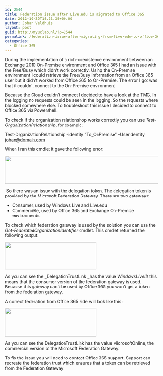 ```yaml
---
id: 2544
title: Federation issue after Live.edu is migrated to Office 365
date: 2012-10-25T18:52:39+00:00
author: Johan Veldhuis
layout: post
guid: http://myuclab.nl/?p=2544
permalink: /federation-issue-after-migrating-from-live-edu-to-office-365/
categories:
  - Office 365
---
```

During the implementation of a rich-coexistence environment between an Exchange 2010 On-Premise environment and Office 365 I had an issue with the Free/Busy which didn&#8217;t work correctly. Using the On-Premise environment I could retrieve the Free/Busy information from an Office 365 user but it didn&#8217;t worked from Office 365 to On-Premise. The error I got was that it couldn&#8217;t connect to the On-Premise environment

Because the Cloud couldn&#8217;t connect I decided to have a look at the TMG. In the logging no requests could be seen in the logging. So the requests where blocked somewhere else. To troubleshoot this issue I decided to connect to Office 365 via Powershell.

To check if the organization relationshop works correctly you can use _Test-OrganizationRelationship_, for example:

Test-OrganizationRelationship -identity &#8220;To_OnPremise&#8221; -UserIdentity <johan@domain.com>

When I ran this cmdlet it gave the following error:

[<img title="Test-OrganizationRelationship" src="https://i0.wp.com/myuclab.nl/wp-content/uploads/2012/10/Capture3.jpg?resize=627%2C92" alt="" width="627" height="92" data-recalc-dims="1" />](https://i0.wp.com/myuclab.nl/wp-content/uploads/2012/10/Capture3.jpg)

 So there was an issue with the delegation token. The delegation token is provided by the Microsoft Federation Gateway. There are two gateways:

  * Consumer, used by Windows Live and Live.edu
  * Commerciële, used by Office 365 and Exchange On-Premise environments

To check which federation gateway is used by the solution you can use the _Get-FederatedOrganizationIdentifier_ cmdlet. This cmdlet returned the following output:

[<img title="Get-FederatedOrganizationIdentifier" src="https://i0.wp.com/myuclab.nl/wp-content/uploads/2012/10/Capture-300x90.jpg?resize=300%2C90" alt="" width="300" height="90" data-recalc-dims="1" />](https://i2.wp.com/myuclab.nl/wp-content/uploads/2012/10/Capture.jpg)

As you can see the _DelegationTrustLink _has the value _WindowsLiveID_ this means that the consumer version of the federation gateway is used. Because this gateway can&#8217;t be used by Office 365 you won&#8217;t get a token from the federation gateway.

A correct federation from Office 365 side will look like this:

[<img title="Get-FederatedOrganizationIdentifier" src="https://i2.wp.com/myuclab.nl/wp-content/uploads/2012/10/Capture2-300x93.jpg?resize=300%2C93" alt="" width="300" height="93" data-recalc-dims="1" />](https://i0.wp.com/myuclab.nl/wp-content/uploads/2012/10/Capture2.jpg)

As you can see the DelegationTrustLink has the value MicrosoftOnline, the commercial version of the Microsoft Federation Gateway.

To fix the issue you will need to contact Office 365 support. Support can recreate the federation trust which ensures that a token can be retrieved from the Federation Gateway